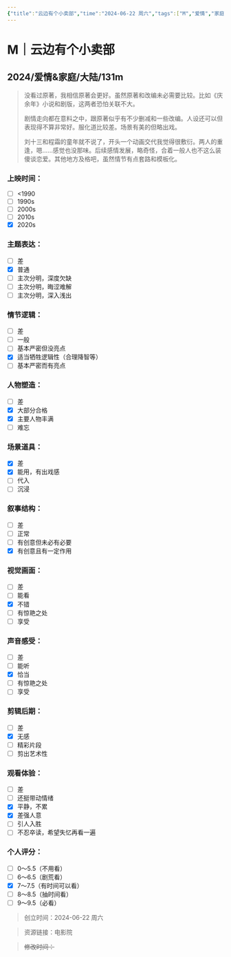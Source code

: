 ```yaml
---
{"title":"云边有个小卖部","time":"2024-06-22 周六","tags":["M","爱情","家庭"],"rating":"7.0","dg-publish":true,"permalink":"/300 评价/M电影/新近看过/云边有个小卖部/","dgPassFrontmatter":true,"created":"2024-06-22T19:22:08.136+08:00","updated":"2024-06-22T19:43:39.333+08:00"}
---
```


# M｜云边有个小卖部
## 2024/爱情&家庭/大陆/131m
>没看过原著，我相信原著会更好。虽然原著和改编未必需要比较。比如《庆余年》小说和剧版，这两者恐怕关联不大。
>
>剧情走向都在意料之中，跟原著似乎有不少删减和一些改编。人设还可以但表现得不算非常好。服化道比较差。场景有美的但略出戏。
>
>刘十三和程霜的童年就不说了，开头一个动画交代我觉得很敷衍。两人的重逢，嗯……感觉也没那味。后续感情发展，略奇怪，合着一般人也不这么装傻谈恋爱。其他地方及格吧，虽然情节有点套路和模板化。
### 上映时间：
- [ ] <1990
- [ ] 1990s
- [ ] 2000s
- [ ] 2010s
- [x] 2020s
### 主题表达：
- [ ] 差
- [x] 普通
- [ ] 主次分明，深度欠缺
- [ ] 主次分明，晦涩难解
- [ ] 主次分明，深入浅出
### 情节逻辑：
- [ ] 差
- [ ] 一般
- [ ] 基本严密但没亮点
- [x] 适当牺牲逻辑性（合理降智等）
- [ ] 基本严密而有亮点
### 人物塑造：
- [ ] 差
- [x] 大部分合格
- [x] 主要人物丰满
- [ ] 难忘
### 场景道具：
- [x] 差
- [x] 能用，有出戏感
- [ ] 代入
- [ ] 沉浸
### 叙事结构：
- [ ] 差
- [ ] 正常
- [ ] 有创意但未必有必要
- [x] 有创意且有一定作用
### 视觉画面：
- [ ] 差
- [ ] 能看
- [x] 不错
- [ ] 有惊艳之处
- [ ] 享受
### 声音感受：
- [ ] 差
- [ ] 能听
- [x] 恰当
- [ ] 有惊艳之处
- [ ] 享受
### 剪辑后期：
- [ ] 差
- [x] 无感
- [ ] 精彩片段
- [ ] 剪出艺术性
### 观看体验：
- [ ] 差
- [ ] 还挺带动情绪
- [x] 平静，不累
- [x] 差强人意
- [ ] 引人入胜
- [ ] 不忍卒读，希望失忆再看一遍
### 个人评分：
- [ ] 0～5.5（不用看）
- [ ] 6～6.5（剧荒看）
- [x] 7～7.5（有时间可以看）
- [ ] 8～8.5（抽时间看）
- [ ] 9～9.5（必看）

>创立时间：2024-06-22 周六

>资源链接：电影院

>~~修改时间：~~



